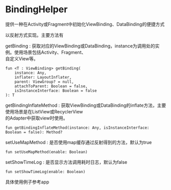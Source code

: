 # BindingHelper

提供一种在Activity或Fragment中初始化ViewBinding、DataBinding的便捷方式

以反射方式实现。主要方法有

getBinding : 获取对应的ViewBinding或DataBinding，instance为调用处的实例。使用场景包括Activity、Fragment、  
自定义View等。
```
fun <T : ViewBinding> getBinding(
    instance: Any,
    inflater: LayoutInflater,
    parent: ViewGroup? = null,
    attachToParent: Boolean = false,
    isInstanceInterface: Boolean = false
): T
```

getBindingInflateMethod : 获取ViewBinding或DataBinding的inflate方法，主要使用场景是在ListView或RecyclerView  
的Adapter中获取view时使用。
```
fun getBindingInflateMethod(instance: Any, isInstanceInterface: Boolean = false): Method?
```
  
setUseMapMethod : 是否使用map缓存通过反射得到的方法，默认为true  

```
fun setUseMapMethod(enable: Boolean)
```

setShowTimeLog : 是否显示方法调用耗时日志，默认为false  

```
fun setShowTimeLog(enable: Boolean)
```

具体使用例子参考app